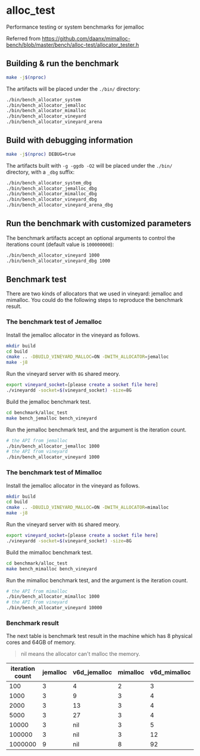 # alloc_test

Performance testing or system benchmarks for jemalloc

Referred from <https://github.com/daanx/mimalloc-bench/blob/master/bench/alloc-test/allocator_tester.h>

## Building & run the benchmark

```bash
make -j$(nproc)
```

The artifacts will be placed under the `./bin/` directory:

```bash
./bin/bench_allocator_system
./bin/bench_allocator_jemalloc
./bin/bench_allocator_mimalloc
./bin/bench_allocator_vineyard
./bin/bench_allocator_vineyard_arena
```

## Build with debugging information

```bash
make -j$(nproc) DEBUG=true
```

The artifacts built with `-g -ggdb -O2` will be placed under the `./bin/` directory, with a `_dbg` suffix:

```bash
./bin/bench_allocator_system_dbg
./bin/bench_allocator_jemalloc_dbg
./bin/bench_allocator_mimalloc_dbg
./bin/bench_allocator_vineyard_dbg
./bin/bench_allocator_vineyard_arena_dbg
```

## Run the benchmark with customized parameters

The benchmark artifacts accept an optional arguments to control the iterations count (default value is `100000000`):

```bash
./bin/bench_allocator_vineyard 1000
./bin/bench_allocator_vineyard_dbg 1000
```

## Benchmark test

There are two kinds of allocators that we used in vineyard: jemalloc and mimalloc. You could do the following steps to reproduce the benchmark result.

### The benchmark test of Jemalloc

Install the jemalloc allocator in the vineyard as follows.

```sh
mkdir build
cd build
cmake .. -DBUILD_VINEYARD_MALLOC=ON -DWITH_ALLOCATOR=jemalloc
make -j8
```

Run the vineyard server with `8G` shared meory.

```sh
export vineyard_socket=[please create a socket file here]
./vineyardd -socket=$(vineyard_socket) -size=8G
```

Build the jemalloc benchmark test.

```sh
cd benchmark/alloc_test
make bench_jemalloc bench_vineyard
```

Run the jemalloc benchmark test, and the argument is the iteration count.

```sh
# the API from jemalloc
./bin/bench_allocator_jemalloc 1000
# the API from vineyard
./bin/bench_allocator_vineyard 1000
```

### The benchmark test of Mimalloc

Install the jemalloc allocator in the vineyard as follows.

```sh
mkdir build
cd build
cmake .. -DBUILD_VINEYARD_MALLOC=ON -DWITH_ALLOCATOR=mimalloc
make -j8
```

Run the vineyard server with `8G` shared meory.

```sh
export vineyard_socket=[please create a socket file here]
./vineyardd -socket=$(vineyard_socket) -size=8G
```

Build the mimalloc benchmark test.

```sh
cd benchmark/alloc_test
make bench_mimalloc bench_vineyard
```

Run the mimalloc benchmark test, and the argument is the iteration count.

```sh
# the API from mimalloc
./bin/bench_allocator_mimalloc 1000
# the API from vineyard
./bin/bench_allocator_vineyard 10000
```

### Benchmark result

The next table is benchmark test result in the machine which has 8 physical cores and 64GB of memory.

> nil means the allocator can't malloc the memory.

| iteration count | jemalloc | v6d_jemalloc | mimalloc | v6d_mimalloc |
| --------------- | -------- | ------------ | -------- | ------------ |
| 100             | 3        | 4            | 2        | 3            |
| 1000            | 3        | 9            | 3        | 4            |
| 2000            | 3        | 13           | 3        | 4            |
| 5000            | 3        | 27           | 3        | 4            |
| 10000           | 3        | nil          | 3        | 5            |
| 100000          | 3        | nil          | 3        | 12           |
| 1000000         | 9        | nil          | 8        | 92           |
